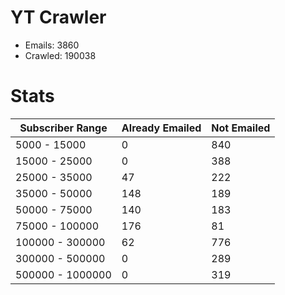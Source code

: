 # YT Crawler
- Emails: 3860
- Crawled: 190038

# Stats
| Subscriber Range  | Already Emailed | Not Emailed |
|-------|-------|-------|
| 5000 - 15000 | 0 | 840 |
| 15000 - 25000 | 0 | 388 |
| 25000 - 35000 | 47 | 222 |
| 35000 - 50000 | 148 | 189 |
| 50000 - 75000 | 140 | 183 |
| 75000 - 100000 | 176 | 81 |
| 100000 - 300000 | 62 | 776 |
| 300000 - 500000 | 0 | 289 |
| 500000 - 1000000 | 0 | 319 |
